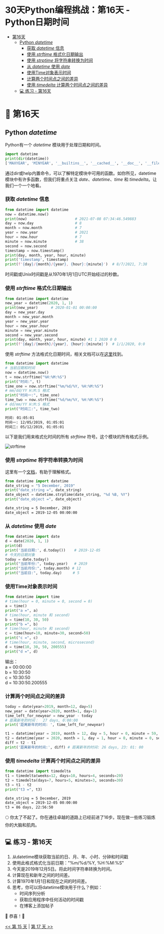 # 30天Python编程挑战：第16天 - Python日期时间

- [第16天](#-第16天)
  - [Python *datetime*](#python-datetime)
    - [获取 *datetime* 信息](#获取-datetime-信息)
    - [使用 *strftime* 格式化日期输出](#使用-strftime-格式化日期输出)
    - [使用 *strptime* 将字符串转换为时间](#使用-strptime-将字符串转换为时间)
    - [从 *datetime* 使用 *date*](#从-datetime-使用-date)
    - [使用Time对象表示时间](#使用time对象表示时间)
    - [计算两个时间点之间的差异](#计算两个时间点之间的差异)
    - [使用 *timedelta* 计算两个时间点之间的差异](#使用-timedelta-计算两个时间点之间的差异)
  - [💻 练习 - 第16天](#-练习---第16天)

# 📘 第16天

## Python *datetime*

Python有一个 _datetime_ 模块用于处理日期和时间。

```py
import datetime
print(dir(datetime))
['MAXYEAR', 'MINYEAR', '__builtins__', '__cached__', '__doc__', '__file__', '__loader__', '__name__', '__package__', '__spec__', 'date', 'datetime', 'datetime_CAPI', 'sys', 'time', 'timedelta', 'timezone', 'tzinfo']
```

通过dir或help内置命令，可以了解特定模块中可用的函数。如你所见，datetime模块中有许多函数，但我们将重点关注 _date_、_datetime_、_time_ 和 _timedelta_。让我们一个一个地看。

### 获取 *datetime* 信息

```py
from datetime import datetime
now = datetime.now()
print(now)                      # 2021-07-08 07:34:46.549883
day = now.day                   # 8
month = now.month               # 7
year = now.year                 # 2021
hour = now.hour                 # 7
minute = now.minute             # 38
second = now.second
timestamp = now.timestamp()
print(day, month, year, hour, minute)
print('timestamp', timestamp)
print(f'{day}/{month}/{year}, {hour}:{minute}')  # 8/7/2021, 7:38
```

时间戳或Unix时间戳是从1970年1月1日UTC开始经过的秒数。

### 使用 *strftime* 格式化日期输出

```py
from datetime import datetime
new_year = datetime(2020, 1, 1)
print(new_year)      # 2020-01-01 00:00:00
day = new_year.day
month = new_year.month
year = new_year.year
hour = new_year.hour
minute = new_year.minute
second = new_year.second
print(day, month, year, hour, minute) #1 1 2020 0 0
print(f'{day}/{month}/{year}, {hour}:{minute}')  # 1/1/2020, 0:0

```

使用 *strftime* 方法格式化日期时间，相关文档可以在[这里](https://strftime.org/)找到。

```py
from datetime import datetime
# 当前日期和时间
now = datetime.now()
t = now.strftime("%H:%M:%S")
print("时间:", t)
time_one = now.strftime("%m/%d/%Y, %H:%M:%S")
# mm/dd/YY H:M:S 格式
print("时间一:", time_one)
time_two = now.strftime("%d/%m/%Y, %H:%M:%S")
# dd/mm/YY H:M:S 格式
print("时间二:", time_two)
```

```sh
时间: 01:05:01
时间一: 12/05/2019, 01:05:01
时间二: 05/12/2019, 01:05:01
```

以下是我们用来格式化时间的所有 _strftime_ 符号。这个模块的所有格式示例。

![strftime](../images/strftime.png)

### 使用 *strptime* 将字符串转换为时间
这里有一个[文档](https://www.programiz.com/python-programming/datetime/strptimet)，有助于理解格式。

```py
from datetime import datetime
date_string = "5 December, 2019"
print("date_string =", date_string)
date_object = datetime.strptime(date_string, "%d %B, %Y")
print("date_object =", date_object)
```

```sh
date_string = 5 December, 2019
date_object = 2019-12-05 00:00:00
```

### 从 *datetime* 使用 *date*

```py
from datetime import date
d = date(2020, 1, 1)
print(d)
print('当前日期:', d.today())    # 2019-12-05
# 今天的日期对象
today = date.today()
print("当前年份:", today.year)   # 2019
print("当前月份:", today.month) # 12
print("当前日:", today.day)     # 5
```

### 使用Time对象表示时间

```py
from datetime import time
# time(hour = 0, minute = 0, second = 0)
a = time()
print("a =", a)
# time(hour, minute 和 second)
b = time(10, 30, 50)
print("b =", b)
# time(hour, minute 和 second)
c = time(hour=10, minute=30, second=50)
print("c =", c)
# time(hour, minute, second, microsecond)
d = time(10, 30, 50, 200555)
print("d =", d)
```

输出：  
a = 00:00:00  
b = 10:30:50  
c = 10:30:50  
d = 10:30:50.200555

### 计算两个时间点之间的差异

```py
today = date(year=2019, month=12, day=5)
new_year = date(year=2020, month=1, day=1)
time_left_for_newyear = new_year - today
# 距离新年的时间：  27 days, 0:00:00
print('距离新年的时间: ', time_left_for_newyear)

t1 = datetime(year = 2019, month = 12, day = 5, hour = 0, minute = 59, second = 0)
t2 = datetime(year = 2020, month = 1, day = 1, hour = 0, minute = 0, second = 0)
diff = t2 - t1
print('距离新年的时间:', diff) # 距离新年的时间: 26 days, 23: 01: 00
```

### 使用 *timedelta* 计算两个时间点之间的差异

```py
from datetime import timedelta
t1 = timedelta(weeks=12, days=10, hours=4, seconds=20)
t2 = timedelta(days=7, hours=5, minutes=3, seconds=30)
t3 = t1 - t2
print("t3 =", t3)
```

```sh
date_string = 5 December, 2019
date_object = 2019-12-05 00:00:00
t3 = 86 days, 22:56:50
```

🌕 你太了不起了。你在通往卓越的道路上已经前进了16步。现在做一些练习锻炼你的大脑和肌肉。

## 💻 练习 - 第16天

1. 从datetime模块获取当前的日、月、年、小时、分钟和时间戳
2. 使用此格式格式化当前日期："%m/%d/%Y, %H:%M:%S"
3. 今天是2019年12月5日。将此时间字符串转换为时间。
4. 计算现在和新年之间的时间差。
5. 计算1970年1月1日和现在之间的时间差。
6. 思考，你可以将datetime模块用于什么？例如：
   - 时间序列分析
   - 获取应用程序中任何活动的时间戳
   - 在博客上添加帖子

🎉 恭喜！🎉

[<< 第 15 天](./15_python_type_errors_cn.md) | [第 17 天 >>](./17_exception_handling_cn.md) 